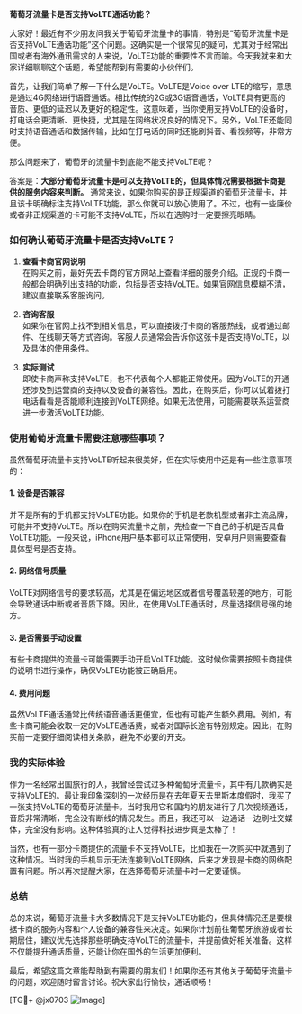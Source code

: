 **葡萄牙流量卡是否支持VoLTE通话功能？**

大家好！最近有不少朋友问我关于葡萄牙流量卡的事情，特别是“葡萄牙流量卡是否支持VoLTE通话功能”这个问题。这确实是一个很常见的疑问，尤其对于经常出国或者有海外通讯需求的人来说，VoLTE功能的重要性不言而喻。今天我就来和大家详细聊聊这个话题，希望能帮到有需要的小伙伴们。

首先，让我们简单了解一下什么是VoLTE。VoLTE是Voice over LTE的缩写，意思是通过4G网络进行语音通话。相比传统的2G或3G语音通话，VoLTE具有更高的音质、更低的延迟以及更好的稳定性。这意味着，当你使用支持VoLTE的设备时，打电话会更清晰、更快捷，尤其是在网络状况良好的情况下。另外，VoLTE还能同时支持语音通话和数据传输，比如在打电话的同时还能刷抖音、看视频等，非常方便。

那么问题来了，葡萄牙的流量卡到底能不能支持VoLTE呢？

答案是：**大部分葡萄牙流量卡是可以支持VoLTE的，但具体情况需要根据卡商提供的服务内容来判断。** 通常来说，如果你购买的是正规渠道的葡萄牙流量卡，并且该卡明确标注支持VoLTE功能，那么你就可以放心使用了。不过，也有一些廉价或者非正规渠道的卡可能不支持VoLTE，所以在选购时一定要擦亮眼睛。

### 如何确认葡萄牙流量卡是否支持VoLTE？

1. **查看卡商官网说明**  
   在购买之前，最好先去卡商的官方网站上查看详细的服务介绍。正规的卡商一般都会明确列出支持的功能，包括是否支持VoLTE。如果官网信息模糊不清，建议直接联系客服询问。

2. **咨询客服**  
   如果你在官网上找不到相关信息，可以直接拨打卡商的客服热线，或者通过邮件、在线聊天等方式咨询。客服人员通常会告诉你这张卡是否支持VoLTE，以及具体的使用条件。

3. **实际测试**  
   即使卡商声称支持VoLTE，也不代表每个人都能正常使用。因为VoLTE的开通还涉及到运营商的支持以及设备的兼容性。因此，在购买后，你可以试着拨打电话看看是否能顺利连接到VoLTE网络。如果无法使用，可能需要联系运营商进一步激活VoLTE功能。

### 使用葡萄牙流量卡需要注意哪些事项？

虽然葡萄牙流量卡支持VoLTE听起来很美好，但在实际使用中还是有一些注意事项的：

#### 1. 设备是否兼容
并不是所有的手机都支持VoLTE功能。如果你的手机是老款机型或者非主流品牌，可能并不支持VoLTE。所以在购买流量卡之前，先检查一下自己的手机是否具备VoLTE功能。一般来说，iPhone用户基本都可以正常使用，安卓用户则需要查看具体型号是否支持。

#### 2. 网络信号质量
VoLTE对网络信号的要求较高，尤其是在偏远地区或者信号覆盖较差的地方，可能会导致通话中断或者音质下降。因此，在使用VoLTE通话时，尽量选择信号强的地方。

#### 3. 是否需要手动设置
有些卡商提供的流量卡可能需要手动开启VoLTE功能。这时候你需要按照卡商提供的说明书进行操作，确保VoLTE功能被正确启用。

#### 4. 费用问题
虽然VoLTE通话通常比传统语音通话更便宜，但也有可能产生额外费用。例如，有些卡商可能会收取一定的VoLTE通话费，或者对国际长途有特别规定。因此，在购买前一定要仔细阅读相关条款，避免不必要的开支。

### 我的实际体验

作为一名经常出国旅行的人，我曾经尝试过多种葡萄牙流量卡，其中有几款确实是支持VoLTE的。最让我印象深刻的一次经历是在去年夏天去里斯本度假时，我买了一张支持VoLTE的葡萄牙流量卡。当时我用它和国内的朋友进行了几次视频通话，音质非常清晰，完全没有断线的情况发生。而且，我还可以一边通话一边刷社交媒体，完全没有影响。这种体验真的让人觉得科技进步真是太棒了！

当然，也有一部分卡商提供的流量卡不支持VoLTE，比如我在一次购买中就遇到了这种情况。当时我的手机显示无法连接到VoLTE网络，后来才发现是卡商的网络配置有问题。所以再次提醒大家，在选择葡萄牙流量卡时一定要谨慎。

### 总结

总的来说，葡萄牙流量卡大多数情况下是支持VoLTE功能的，但具体情况还是要根据卡商的服务内容和个人设备的兼容性来决定。如果你计划前往葡萄牙旅游或者长期居住，建议优先选择那些明确支持VoLTE的流量卡，并提前做好相关准备。这样不仅能提升通话质量，还能让你在国外的生活更加便利。

最后，希望这篇文章能帮助到有需要的朋友们！如果你还有其他关于葡萄牙流量卡的问题，欢迎随时留言讨论。祝大家出行愉快，通话顺畅！ 

[TG💪+ @jx0703 ![Image](https://github.com/user-attachments/assets/dbca1d08-cadb-493c-b0ec-ad6f7a83f270)]